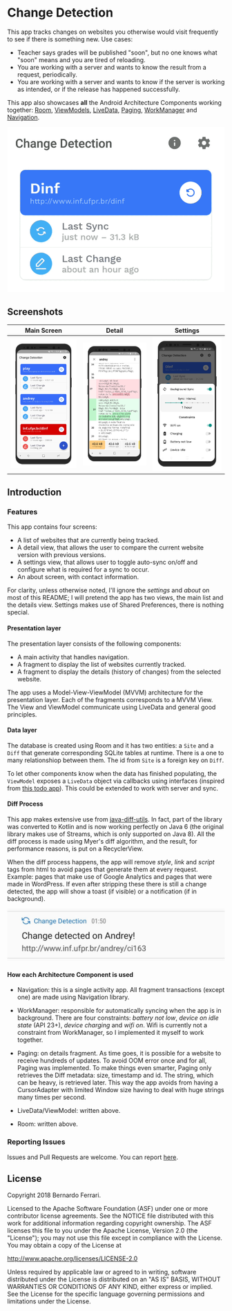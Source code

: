 Change Detection
===================================

This app tracks changes on websites you otherwise would visit frequently to see if there is something new.
Use cases:
* Teacher says grades will be published "soon", but no one knows what "soon" means and you are tired of reloading.
* You are working with a server and wants to know the result from a request, periodically.
* You are working with a server and wants to know if the server is working as intended, or if the release has happened successfully.

This app also showcases **all** the Android Architecture Components working together: [Room](https://developer.android.com/topic/libraries/architecture/room.html), [ViewModels](https://developer.android.com/reference/android/arch/lifecycle/ViewModel.html), [LiveData](https://developer.android.com/reference/android/arch/lifecycle/LiveData.html), [Paging](https://developer.android.com/topic/libraries/architecture/paging/), [WorkManager](https://developer.android.com/topic/libraries/architecture/workmanager) and [Navigation](https://developer.android.com/topic/libraries/architecture/navigation/). 

 ![GIF](/.github/assets/card_gif.gif?raw=true)

## Screenshots

| Main Screen | Detail | Settings |
|:-:|:-:|:-:|
| ![First](/.github/assets/main_screen.jpg?raw=true) | ![Sec](/.github/assets/diff_view.jpg?raw=true) | ![Third](/.github/assets/settings.jpg?raw=true) |

Introduction
------------

### Features

This app contains four screens: 
* A list of websites that are currently being tracked.
* A detail view, that allows the user to compare the current website version with previous versions.
* A settings view, that allows user to toggle auto-sync on/off and configure what is required for a sync to occur.
* An about screen, with contact information.

For clarity, unless otherwise noted, I'll ignore the *settings* and *about* on most of this README; I will pretend the app has two views, the main list and the details view.
Settings makes use of Shared Preferences, there is nothing special.

#### Presentation layer

The presentation layer consists of the following components:
* A main activity that handles navigation.
* A fragment to display the list of websites currently tracked.
* A fragment to display the details (history of changes) from the selected website.

The app uses a Model-View-ViewModel (MVVM) architecture for the presentation layer. Each of the fragments corresponds to a MVVM View.
The View and ViewModel communicate using LiveData and general good principles.

#### Data layer

The database is created using Room and it has two entities: a `Site` and a `Diff` that generate corresponding SQLite tables at runtime.
There is a one to many relationshiop between them. The id from `Site` is a foreign key on `Diff`.

To let other components know when the data has finished populating, the `ViewModel` exposes a `LiveData` object via callbacks using interfaces (inspired from [this todo app](https://github.com/googlesamples/android-architecture/tree/dev-todo-mvvm-live)).
This could be extended to work with server and sync.

#### Diff Process

This app makes extensive use from [java-diff-utils](https://github.com/wumpz/java-diff-utils).
In fact, part of the library was converted to Kotlin and is now working perfectly on Java 6 (the original library makes use of Streams, which is only supported on Java 8).
All the diff process is made using Myer's diff algorithm, and the result, for performance reasons, is put on a RecyclerView.

When the diff process happens, the app will remove *style*, *link* and *script* tags from html to avoid pages that generate them at every request.
Example: pages that make use of Google Analytics and pages that were made in WordPress.
If even after stripping these there is still a change detected, the app will show a toast (if visible) or a notification (if in background).

![notification](/.github/assets/notification.jpg?raw=true)

#### How each Architecture Component is used
* Navigation: this is a single activity app. All fragment transactions (except one) are made using Navigation library.

* WorkManager: responsible for automatically syncing when the app is in background.
There are four constraints: *battery not low*, *device on idle state* (API 23+), *device charging* and *wifi on*.
Wifi is currently not a constraint from WorkManager, so I implemented it myself to work together.

* Paging: on details fragment. As time goes, it is possible for a website to receive hundreds of updates.
To avoid OOM error once and for all, Paging was implemented. To make things even smarter, Paging only retrieves the Diff metadata: size, timestamp and id. The string, which can be heavy, is retrieved later. This way the app avoids from having a CursorAdapter with limited Window size having to deal with huge strings many times per second.

* LiveData/ViewModel: written above.
* Room: written above.

### Reporting Issues

Issues and Pull Requests are welcome.
You can report [here](https://github.com/bernaferrari/ChangeDetection/issues).

License
-------

Copyright 2018 Bernardo Ferrari.

Licensed to the Apache Software Foundation (ASF) under one or more contributor
license agreements.  See the NOTICE file distributed with this work for
additional information regarding copyright ownership.  The ASF licenses this
file to you under the Apache License, Version 2.0 (the "License"); you may not
use this file except in compliance with the License.  You may obtain a copy of
the License at

http://www.apache.org/licenses/LICENSE-2.0

Unless required by applicable law or agreed to in writing, software
distributed under the License is distributed on an "AS IS" BASIS, WITHOUT
WARRANTIES OR CONDITIONS OF ANY KIND, either express or implied.  See the
License for the specific language governing permissions and limitations under
the License.
